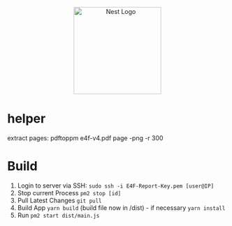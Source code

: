 <p align="center">
  <a href="http://nestjs.com/" target="blank"><img src="https://nestjs.com/img/logo-small.svg" width="200" alt="Nest Logo" /></a>
</p>

# helper

extract pages: pdftoppm e4f-v4.pdf page -png -r 300

# Build

1. Login to server via SSH: `sudo ssh -i E4F-Report-Key.pem [user@IP]`
2. Stop current Process `pm2 stop [id]`
3. Pull Latest Changes `git pull`
4. Build App `yarn build` (build file now in /dist) - if necessary `yarn install`
5. Run `pm2 start dist/main.js`
